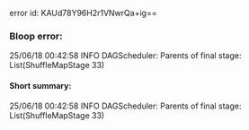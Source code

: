 error id: KAUd78Y96H2r1VNwrQa+ig==
### Bloop error:

25/06/18 00:42:58 INFO DAGScheduler: Parents of final stage: List(ShuffleMapStage 33)
#### Short summary: 

25/06/18 00:42:58 INFO DAGScheduler: Parents of final stage: List(ShuffleMapStage 33)